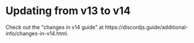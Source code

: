 <style scoped>
.emoji-container {
	display: inline-block;
}

.emoji-container .emoji-image {
	width: 1.375rem;
	height: 1.375rem;
	vertical-align: bottom;
}
</style>

# Updating from v13 to v14

<DiscordMessages>
	<DiscordMessage profile="user" author="discord.js">
		Check out the "changes in v14 guide" at <DiscordMarkdown>https://discordjs.guide/additional-info/changes-in-v14.html</DiscordMarkdown>.
	</DiscordMessage>
</DiscordMessages>
